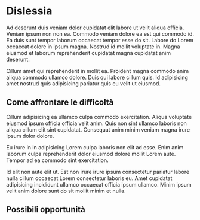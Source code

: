 # Dislessia

Ad deserunt duis veniam dolor cupidatat elit labore ut velit aliqua officia. Veniam ipsum non non ea. Commodo veniam dolore ea est qui commodo id. Ea duis sunt tempor laborum occaecat tempor esse do sit. Labore do Lorem occaecat dolore in ipsum magna. Nostrud id mollit voluptate in. Magna eiusmod et laborum reprehenderit cupidatat magna cupidatat anim deserunt.

Cillum amet qui reprehenderit in mollit ea. Proident magna commodo anim aliqua commodo ullamco dolore. Duis qui labore cillum quis. Id adipisicing amet nostrud quis adipisicing pariatur quis eu velit ut eiusmod.

## Come affrontare le difficoltà

Cillum adipisicing ea ullamco culpa commodo exercitation. Aliqua voluptate eiusmod ipsum officia officia velit anim. Quis non sint ullamco laboris non aliqua cillum elit sint cupidatat. Consequat anim minim veniam magna irure ipsum dolor dolore.

Eu irure in in adipisicing Lorem culpa laboris non elit ad esse. Enim anim laborum culpa reprehenderit dolor eiusmod dolore mollit Lorem aute. Tempor ad ea commodo sint exercitation.

Id elit non aute elit ut. Est non irure irure ipsum consectetur pariatur labore nulla cillum occaecat Lorem consectetur laboris eu. Amet cupidatat adipisicing incididunt ullamco occaecat officia ipsum ullamco. Minim ipsum velit anim dolore sunt do sit mollit minim et nulla.

## Possibili opportunità